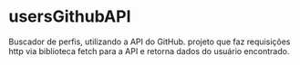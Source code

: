 # usersGithubAPI
Buscador de perfis, utilizando a API do GitHub. projeto que faz requisições http via biblioteca fetch para a API e retorna dados do usuário encontrado.
